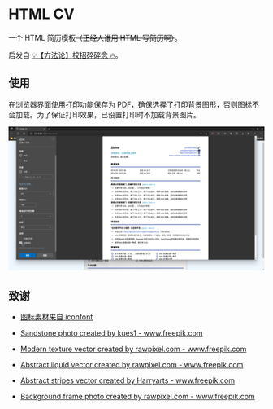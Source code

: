 # HTML CV

一个 HTML 简历模板<span style="text-decoration: line-through">（正经人谁用 HTML 写简历啊）</span>。

启发自 [💡【方法论】校招碎碎念 🔥](https://imageslr.com/2021/autumn-recruit.html#resume)。

## 使用

在浏览器界面使用打印功能保存为 PDF，确保选择了打印背景图形，否则图标不会加载。为了保证打印效果，已设置打印时不加载背景图片。

![Screenshot](images/screenshot.png)

## 致谢

- [图标素材来自 iconfont](https://www.iconfont.cn)

- <a href='https://www.freepik.com/photos/sandstone'>Sandstone photo created by kues1 - www.freepik.com</a>

- <a href='https://www.freepik.com/vectors/modern-texture'>Modern texture vector created by rawpixel.com - www.freepik.com</a>

- <a href='https://www.freepik.com/vectors/abstract-liquid'>Abstract liquid vector created by rawpixel.com - www.freepik.com</a>

- <a href='https://www.freepik.com/vectors/abstract-stripes'>Abstract stripes vector created by Harryarts - www.freepik.com</a>

- <a href='https://www.freepik.com/photos/background-frame'>Background frame photo created by rawpixel.com - www.freepik.com</a>